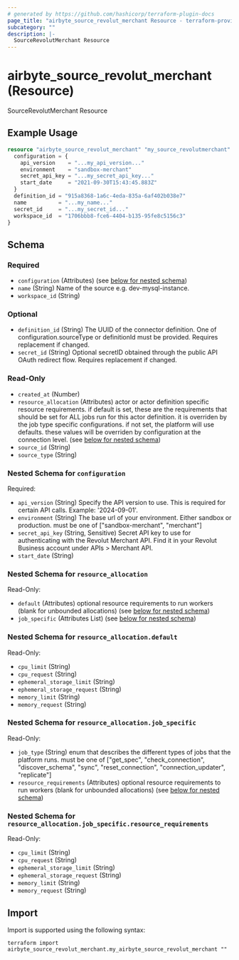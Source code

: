 ```yaml
---
# generated by https://github.com/hashicorp/terraform-plugin-docs
page_title: "airbyte_source_revolut_merchant Resource - terraform-provider-airbyte"
subcategory: ""
description: |-
  SourceRevolutMerchant Resource
---
```


# airbyte_source_revolut_merchant (Resource)

SourceRevolutMerchant Resource

## Example Usage

```terraform
resource "airbyte_source_revolut_merchant" "my_source_revolutmerchant" {
  configuration = {
    api_version    = "...my_api_version..."
    environment    = "sandbox-merchant"
    secret_api_key = "...my_secret_api_key..."
    start_date     = "2021-09-30T15:43:45.883Z"
  }
  definition_id = "915a8368-1a6c-4eda-835a-6af402b038e7"
  name          = "...my_name..."
  secret_id     = "...my_secret_id..."
  workspace_id  = "1706bbb8-fce6-4404-b135-95fe8c5156c3"
}
```

<!-- schema generated by tfplugindocs -->
## Schema

### Required

- `configuration` (Attributes) (see [below for nested schema](#nestedatt--configuration))
- `name` (String) Name of the source e.g. dev-mysql-instance.
- `workspace_id` (String)

### Optional

- `definition_id` (String) The UUID of the connector definition. One of configuration.sourceType or definitionId must be provided. Requires replacement if changed.
- `secret_id` (String) Optional secretID obtained through the public API OAuth redirect flow. Requires replacement if changed.

### Read-Only

- `created_at` (Number)
- `resource_allocation` (Attributes) actor or actor definition specific resource requirements. if default is set, these are the requirements that should be set for ALL jobs run for this actor definition. it is overriden by the job type specific configurations. if not set, the platform will use defaults. these values will be overriden by configuration at the connection level. (see [below for nested schema](#nestedatt--resource_allocation))
- `source_id` (String)
- `source_type` (String)

<a id="nestedatt--configuration"></a>
### Nested Schema for `configuration`

Required:

- `api_version` (String) Specify the API version to use. This is required for certain API calls. Example: '2024-09-01'.
- `environment` (String) The base url of your environment. Either sandbox or production. must be one of ["sandbox-merchant", "merchant"]
- `secret_api_key` (String, Sensitive) Secret API key to use for authenticating with the Revolut Merchant API. Find it in your Revolut Business account under APIs > Merchant API.
- `start_date` (String)


<a id="nestedatt--resource_allocation"></a>
### Nested Schema for `resource_allocation`

Read-Only:

- `default` (Attributes) optional resource requirements to run workers (blank for unbounded allocations) (see [below for nested schema](#nestedatt--resource_allocation--default))
- `job_specific` (Attributes List) (see [below for nested schema](#nestedatt--resource_allocation--job_specific))

<a id="nestedatt--resource_allocation--default"></a>
### Nested Schema for `resource_allocation.default`

Read-Only:

- `cpu_limit` (String)
- `cpu_request` (String)
- `ephemeral_storage_limit` (String)
- `ephemeral_storage_request` (String)
- `memory_limit` (String)
- `memory_request` (String)


<a id="nestedatt--resource_allocation--job_specific"></a>
### Nested Schema for `resource_allocation.job_specific`

Read-Only:

- `job_type` (String) enum that describes the different types of jobs that the platform runs. must be one of ["get_spec", "check_connection", "discover_schema", "sync", "reset_connection", "connection_updater", "replicate"]
- `resource_requirements` (Attributes) optional resource requirements to run workers (blank for unbounded allocations) (see [below for nested schema](#nestedatt--resource_allocation--job_specific--resource_requirements))

<a id="nestedatt--resource_allocation--job_specific--resource_requirements"></a>
### Nested Schema for `resource_allocation.job_specific.resource_requirements`

Read-Only:

- `cpu_limit` (String)
- `cpu_request` (String)
- `ephemeral_storage_limit` (String)
- `ephemeral_storage_request` (String)
- `memory_limit` (String)
- `memory_request` (String)

## Import

Import is supported using the following syntax:

```shell
terraform import airbyte_source_revolut_merchant.my_airbyte_source_revolut_merchant ""
```
